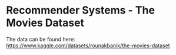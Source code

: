 # Recommender Systems - The Movies Dataset

The data can be found here: https://www.kaggle.com/datasets/rounakbanik/the-movies-dataset
